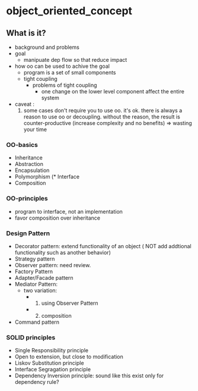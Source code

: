 # object_oriented_concept

## What is it?
  - background and problems
  - goal
    - manipuate dep flow so that reduce impact
  - how oo can be used to achive the goal
    - program is a set of small components
    - tight coupling 
      - problems of tight coupling
        - one change on the lower level component affect the entire system
  - caveat : 
    1. some cases don't require you to use oo. it's ok. there is always a reason to use oo or decoupling. without the reason, the result is counter-productive (increase complexity and no benefits) => wasting your time
### OO-basics
  * Inheritance
  * Abstraction
  * Encapsulation 
  * Polymorphism
 (* Interface
  * Composition
### OO-principles 
  * program to interface, not an implementation
  * favor composition over inheritance
### Design Pattern
  * Decorator pattern: extend functionality of an object ( NOT add addtional functionality such as another behavior)
  * Strategy pattern
  * Observer pattern: need review.
  * Factory Pattern
  * Adapter/Facade pattern
  * Mediator Pattern: 
    - two variation: 
      - 1. using Observer Pattern
      - 2. composition
  * Command pattern
### SOLID principles
  * Single Responsibility principle
  * Open to extension, but close to modification
  * Liskov Substitution principle
  * Interface Segragation principle
  * Dependency Inversion principle: sound like this exist only for dependency rule?
